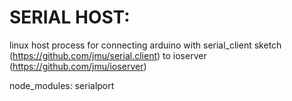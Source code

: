 SERIAL HOST: 
============
linux host process for connecting arduino with serial_client sketch (https://github.com/jmu/serial.client) 
to ioserver (https://github.com/jmu/ioserver)

node_modules: 
    serialport

